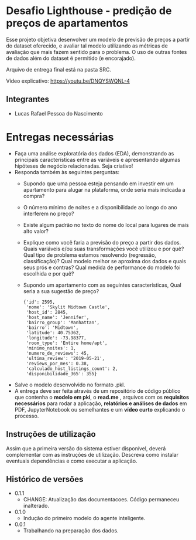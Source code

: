 # Desafio Lighthouse - predição de preços de apartamentos

Esse projeto objetiva desenvolver um modelo de previsão de preços a partir do dataset oferecido, e avaliar tal modelo utilizando as métricas de avaliação que mais fazem sentido para o problema. O uso de outras fontes de dados além do dataset é permitido (e encorajado). 

Arquivo de entrega final está na pasta SRC. 

Vídeo explicativo: https://youtu.be/DNQYSWQNL-4

## Integrantes

* Lucas Rafael Pessoa do Nascimento

# Entregas necessárias

* Faça uma análise exploratória dos dados (EDA), demonstrando as principais características entre as variáveis e apresentando algumas hipóteses de negócio relacionadas. Seja criativo!
* Responda também às seguintes perguntas:
  * Supondo que uma pessoa esteja pensando em investir em um apartamento para alugar na plataforma, onde seria mais indicada a compra?
  * O número mínimo de noites e a disponibilidade ao longo do ano interferem no preço?
  * Existe algum padrão no texto do nome do local para lugares de mais alto valor?
  * Explique como você faria a previsão do preço a partir dos dados. Quais variáveis e/ou suas transformações você utilizou e por quê? Qual tipo de problema estamos resolvendo (regressão, classificação)? Qual modelo melhor se aproxima dos dados e quais seus prós e contras? Qual medida de performance do modelo foi escolhida e por quê?
  * Supondo um apartamento com as seguintes características, Qual seria a sua sugestão de preço?
  
        {'id': 2595,
         'nome': 'Skylit Midtown Castle',
         'host_id': 2845,
         'host_name': 'Jennifer',
         'bairro_group': 'Manhattan',
         'bairro': 'Midtown',
         'latitude': 40.75362,
         'longitude': -73.98377,
         'room_type': 'Entire home/apt',
         'minimo_noites': 1,
         'numero_de_reviews': 45,
         'ultima_review': '2019-05-21',
         'reviews_por_mes': 0.38,
         'calculado_host_listings_count': 2,
         'disponibilidade_365': 355}

* Salve o modelo desenvolvido no formato .pkl. 
* A entrega deve ser feita através de um repositório de código público que contenha o **modelo em pki**, o **read.me** , arquivos com os **requisitos necessários** para rodar a aplicação, **relatórios e análises de dados** em PDF, JupyterNotebook ou semelhantes e um **vídeo curto** explicando o processo. 





## Instruções de utilização

Assim que a primeira versão do sistema estiver disponível, deverá complementar com as instruções de utilização. Descreva como instalar eventuais dependências e como executar a aplicação.

## Histórico de versões

* 0.1.1
    * CHANGE: Atualização das documentacoes. Código permaneceu inalterado.
* 0.1.0
    * Indução do primeiro modelo do agente inteligente.
* 0.0.1
    * Trabalhando na preparação dos dados.

